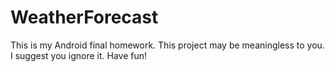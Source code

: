 # WeatherForecast
This is my Android final homework.
This project may be meaningless to you.
I suggest you ignore it.
Have fun!
